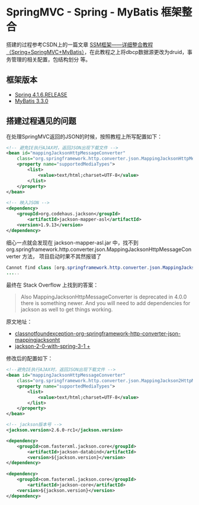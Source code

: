 # SpringMVC - Spring - MyBatis 框架整合

搭建的过程参考CSDN上的一篇文章 [SSM框架——详细整合教程（Spring+SpringMVC+MyBatis）](http://blog.csdn.net/zhshulin/article/details/37956105?utm_source=tuicool)，在此教程之上将dbcp数据源更改为druid，事务管理的相关配置，包结构划分 等。


## 框架版本
- [Spring 4.1.6.RELEASE](http://repo.springsource.org/libs-release-local/org/springframework/spring/)
- [MyBatis 3.3.0](https://github.com/mybatis)

## 搭建过程遇见的问题

在处理SpringMVC返回的JSON的时候，按照教程上所写配置如下：
```xml
<!-- 避免IE执行AJAX时，返回JSON出现下载文件 -->  
<bean id="mappingJacksonHttpMessageConverter"  
    class="org.springframework.http.converter.json.MappingJacksonHttpMessageConverter">  
    <property name="supportedMediaTypes">  
        <list>  
            <value>text/html;charset=UTF-8</value>  
        </list>  
    </property>  
</bean>
    
<!-- 映入JSON -->  
<dependency>  
    <groupId>org.codehaus.jackson</groupId>  
        <artifactId>jackson-mapper-asl</artifactId>  
    <version>1.9.13</version>  
</dependency>
```

细心一点就会发现在 jackson-mapper-asl.jar 中，找不到org.springframework.http.converter.json.MappingJacksonHttpMessageConverter 方法，
项目启动时果不其然报错了

```java
Cannot find class [org.springframework.http.converter.json.MappingJacksonHttpMessageConverte‌​‌​r] for bean with name 'mappingJacksonHttpMessageConverter' defined in class path resource [spring-mvc.xml]; 
.....
```

最终在 Stack Overflow 上找到的答案：

> Also MappingJacksonHttpMessageConverter is deprecated in 4.0.0 there is something newer. And you will need to add dependencies for jackson as well to get things working.

原文地址：

- [classnotfoundexception-org-springframework-http-converter-json-mappingjacksonht](http://stackoverflow.com/questions/20969722/classnotfoundexception-org-springframework-http-converter-json-mappingjacksonht)
- [jackson-2-0-with-spring-3-1 +](http://stackoverflow.com/questions/10420040/jackson-2-0-with-spring-3-1/13435703#13435703)

修改后的配置如下：

```xml
<!--避免IE执行AJAX时，返回JSON出现下载文件 -->
<bean id="mappingJacksonHttpMessageConverter"
    class="org.springframework.http.converter.json.MappingJackson2HttpMessageConverter">
    <property name="supportedMediaTypes">
        <list>
            <value>text/html;charset=UTF-8</value>
        </list>
	</property>
</bean>

<!-- jackson版本号 -->
<jackson.version>2.6.0-rc1</jackson.version>

<dependency>
    <groupId>com.fasterxml.jackson.core</groupId>
        <artifactId>jackson-databind</artifactId>
        <version>${jackson.version}</version>
</dependency>
    
<dependency>
    <groupId>com.fasterxml.jackson.core</groupId>
        <artifactId>jackson-core</artifactId>
    <version>${jackson.version}</version>
</dependency>
```

